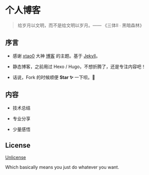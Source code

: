 # 个人博客

> 给岁月以文明，而不是给文明以岁月。—— 《三体Ⅱ ∙ 黑暗森林》

## 序言

* 感谢 [xtao0](https://github.com/xta0) 大神 [博客](https://xta0.me/) 的主题。基于 [Jekyll](https://jekyllrb.com/docs/)。

* 静态博客，之前用过 Hexo / Hugo，不想折腾了，还是专注内容吧！

* 话说，Fork 的时候顺便 **Star ✨**  一下呗。🖖

## 内容

* 技术总结

* 专业分享

* 少量感悟

## License 

[Unlicense](https://en.wikipedia.org/wiki/Unlicense)

Which basically means you just do whatever you want.

